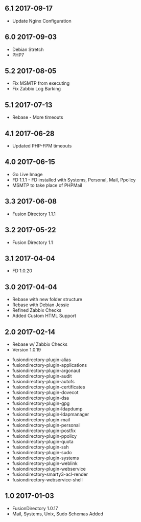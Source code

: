 ## 6.1 2017-09-17 <dave at tiredofit dot ca>

* Update Nginx Configuration

## 6.0 2017-09-03 <dave at tiredofit dot ca>

* Debian Stretch
* PHP7

## 5.2 2017-08-05 <dave at tiredofit dot ca>

* Fix MSMTP from executing
* Fix Zabbix Log Barking

## 5.1 2017-07-13 <dave at tiredofit dot ca>

* Rebase - More timeouts

## 4.1 2017-06-28 <dave at tiredofit dot ca>

* Updated PHP-FPM timeouts

## 4.0 2017-06-15 <dave at tiredofit dot ca>

* Go Live Image
* FD 1.1.1 - FD installed with Systems, Personal, Mail, Ppolicy
* MSMTP to take place of PHPMail

## 3.3 2017-06-08 <dave at tiredofit dot ca>

* Fusion Directory 1.1.1

## 3.2 2017-05-22 <dave at tiredofit dot ca>

* Fusion Directory 1.1


## 3.1 2017-04-04 <dave at tiredofit dot ca>

* FD 1.0.20
## 3.0 2017-04-04 <dave at tiredofit dot ca>

* Rebase with new folder structure
* Rebase with Debian Jessie
* Refined Zabbix Checks
* Added Custom HTML Support


## 2.0 2017-02-14 <dave at tiredofit dot ca>

* Rebase w/ Zabbix Checks
* Version 1.0.19
 - fusiondirectory-plugin-alias
 - fusiondirectory-plugin-applications
 - fusiondirectory-plugin-argonaut
 - fusiondirectory-plugin-audit
 - fusiondirectory-plugin-autofs
 - fusiondirectory-plugin-certificates
 - fusiondirectory-plugin-dovecot
 - fusiondirectory-plugin-dsa
 - fusiondirectory-plugin-gpg
 - fusiondirectory-plugin-ldapdump
 - fusiondirectory-plugin-ldapmanager
 - fusiondirectory-plugin-mail
 - fusiondirectory-plugin-personal
 - fusiondirectory-plugin-postfix
 - fusiondirectory-plugin-ppolicy
 - fusiondirectory-plugin-quota
 - fusiondirectory-plugin-ssh
 - fusiondirectory-plugin-sudo
 - fusiondirectory-plugin-systems
 - fusiondirectory-plugin-weblink
 - fusiondirectory-plugin-webservice
 - fusiondirectory-smarty3-acl-render
 - fusiondirectory-webservice-shell

## 1.0 2017-01-03 <dave at tiredofit dot ca>

* FusionDirectory 1.0.17 
* Mail, Systems, Unix, Sudo Schemas Added
